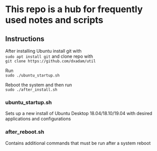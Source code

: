 # This repo is a hub for frequently used notes and scripts


## Instructions
After installing Ubuntu install git with  
	`sudo apt install git`
and clone repo with  
	`git clone https://github.com/dxadam/util`

Run  
	`sudo ./ubuntu_startup.sh`

Reboot the system and then run  
	`sudo ./after_install.sh`

### ubuntu_startup.sh
Sets up a new install of Ubuntu Desktop 18.04/18.10/19.04 with desired applications and configurations

### after_reboot.sh
Contains additional commands that must be run after a system reboot
